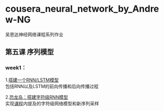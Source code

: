 # cousera_neural_network_by_Andrew-NG
吴恩达神经网络课程系列作业  
 ## 第五课 序列模型  
 ### week1：
1.[搭建一个RNN/LSTM模型](https://github.com/luyaowang96/cousera_neural_network_by_Andrew-NG/blob/master/neural%20network%20by%20NG/5.sequence%20model/week1/Building%20your%20Recurrent%20Neural%20Network%20-%20Step%20by%20Step.ipynb)   
包括RNN以及LSTM的前向传播和后向传播过程

2.[恐龙岛：搭建字符级RNN模型](https://github.com/luyaowang96/cousera_neural_network_by_Andrew-NG/tree/master/neural%20network%20by%20NG/5.sequence%20model/week1/%E6%81%90%E9%BE%99%E5%B2%9B)  
实现[课程](https://blog.csdn.net/qq_39446239/article/details/89457676)内提及的字符级网络模型和新序列采样

